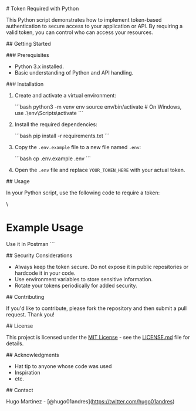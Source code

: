 \# Token Required with Python

This Python script demonstrates how to implement token-based authentication to secure access to your application or API. By requiring a valid token, you can control who can access your resources.

\#\# Getting Started

\#\#\# Prerequisites

- Python 3.x installed.
- Basic understanding of Python and API handling.

\#\#\# Installation

1. Create and activate a virtual environment:

   \```bash
   python3 -m venv env
   source env/bin/activate  # On Windows, use .\env\Scripts\activate
   \```

2. Install the required dependencies:

   \```bash
   pip install -r requirements.txt
   \```

3. Copy the `.env.example` file to a new file named `.env`:

   \```bash
   cp .env.example .env
   \```

4. Open the `.env` file and replace `YOUR_TOKEN_HERE` with your actual token.

\#\# Usage

In your Python script, use the following code to require a token:

\

# Example Usage
Use it in Postman
\```

\#\# Security Considerations

- Always keep the token secure. Do not expose it in public repositories or hardcode it in your code.
- Use environment variables to store sensitive information.
- Rotate your tokens periodically for added security.

\#\# Contributing

If you'd like to contribute, please fork the repository and then submit a pull request. Thank you!

\#\# License

This project is licensed under the [MIT License](LICENSE.md) - see the [LICENSE.md](LICENSE.md) file for details.

\#\# Acknowledgments

- Hat tip to anyone whose code was used
- Inspiration
- etc.


\#\# Contact

Hugo Martinez - \[@hugo01andres\](https://twitter.com/hugo01andres) 

